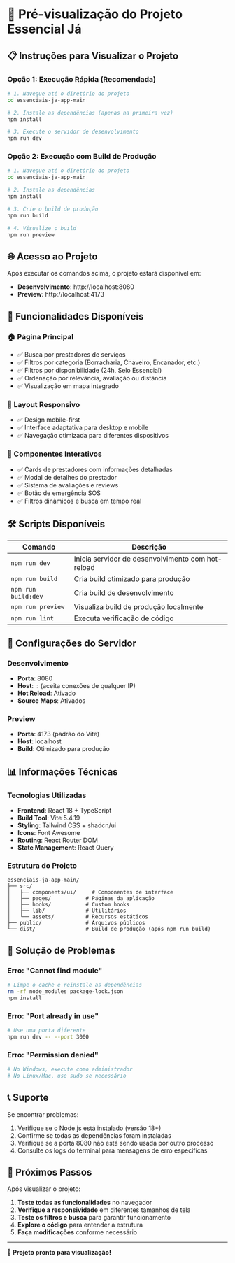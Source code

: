 # 🚀 Pré-visualização do Projeto Essencial Já

## 📋 Instruções para Visualizar o Projeto

### Opção 1: Execução Rápida (Recomendada)

```bash
# 1. Navegue até o diretório do projeto
cd essenciais-ja-app-main

# 2. Instale as dependências (apenas na primeira vez)
npm install

# 3. Execute o servidor de desenvolvimento
npm run dev
```

### Opção 2: Execução com Build de Produção

```bash
# 1. Navegue até o diretório do projeto
cd essenciais-ja-app-main

# 2. Instale as dependências
npm install

# 3. Crie o build de produção
npm run build

# 4. Visualize o build
npm run preview
```

## 🌐 Acesso ao Projeto

Após executar os comandos acima, o projeto estará disponível em:

- **Desenvolvimento**: http://localhost:8080
- **Preview**: http://localhost:4173

## 📱 Funcionalidades Disponíveis

### 🏠 Página Principal
- ✅ Busca por prestadores de serviços
- ✅ Filtros por categoria (Borracharia, Chaveiro, Encanador, etc.)
- ✅ Filtros por disponibilidade (24h, Selo Essencial)
- ✅ Ordenação por relevância, avaliação ou distância
- ✅ Visualização em mapa integrado

### 📱 Layout Responsivo
- ✅ Design mobile-first
- ✅ Interface adaptativa para desktop e mobile
- ✅ Navegação otimizada para diferentes dispositivos

### 🎨 Componentes Interativos
- ✅ Cards de prestadores com informações detalhadas
- ✅ Modal de detalhes do prestador
- ✅ Sistema de avaliações e reviews
- ✅ Botão de emergência SOS
- ✅ Filtros dinâmicos e busca em tempo real

## 🛠️ Scripts Disponíveis

| Comando | Descrição |
|---------|-----------|
| `npm run dev` | Inicia servidor de desenvolvimento com hot-reload |
| `npm run build` | Cria build otimizado para produção |
| `npm run build:dev` | Cria build de desenvolvimento |
| `npm run preview` | Visualiza build de produção localmente |
| `npm run lint` | Executa verificação de código |

## 🔧 Configurações do Servidor

### Desenvolvimento
- **Porta**: 8080
- **Host**: :: (aceita conexões de qualquer IP)
- **Hot Reload**: Ativado
- **Source Maps**: Ativados

### Preview
- **Porta**: 4173 (padrão do Vite)
- **Host**: localhost
- **Build**: Otimizado para produção

## 📊 Informações Técnicas

### Tecnologias Utilizadas
- **Frontend**: React 18 + TypeScript
- **Build Tool**: Vite 5.4.19
- **Styling**: Tailwind CSS + shadcn/ui
- **Icons**: Font Awesome
- **Routing**: React Router DOM
- **State Management**: React Query

### Estrutura do Projeto
```
essenciais-ja-app-main/
├── src/
│   ├── components/ui/     # Componentes de interface
│   ├── pages/           # Páginas da aplicação
│   ├── hooks/           # Custom hooks
│   ├── lib/             # Utilitários
│   └── assets/          # Recursos estáticos
├── public/              # Arquivos públicos
└── dist/                # Build de produção (após npm run build)
```

## 🚨 Solução de Problemas

### Erro: "Cannot find module"
```bash
# Limpe o cache e reinstale as dependências
rm -rf node_modules package-lock.json
npm install
```

### Erro: "Port already in use"
```bash
# Use uma porta diferente
npm run dev -- --port 3000
```

### Erro: "Permission denied"
```bash
# No Windows, execute como administrador
# No Linux/Mac, use sudo se necessário
```

## 📞 Suporte

Se encontrar problemas:

1. Verifique se o Node.js está instalado (versão 18+)
2. Confirme se todas as dependências foram instaladas
3. Verifique se a porta 8080 não está sendo usada por outro processo
4. Consulte os logs do terminal para mensagens de erro específicas

## 🎯 Próximos Passos

Após visualizar o projeto:

1. **Teste todas as funcionalidades** no navegador
2. **Verifique a responsividade** em diferentes tamanhos de tela
3. **Teste os filtros e busca** para garantir funcionamento
4. **Explore o código** para entender a estrutura
5. **Faça modificações** conforme necessário

---

**🎉 Projeto pronto para visualização!**


